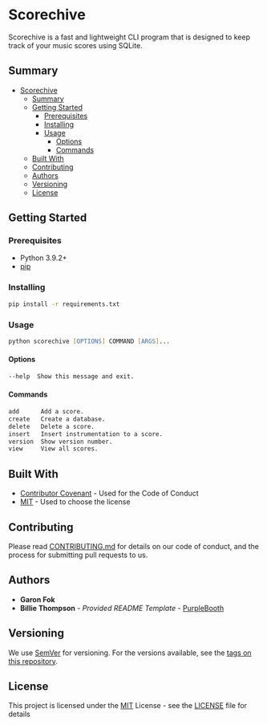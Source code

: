 # Scorechive

Scorechive is a fast and lightweight CLI program that is designed to keep track of your music scores using SQLite.

## Summary

- [Scorechive](#scorechive)
  - [Summary](#summary)
  - [Getting Started](#getting-started)
    - [Prerequisites](#prerequisites)
    - [Installing](#installing)
    - [Usage](#usage)
      - [Options](#options)
      - [Commands](#commands)
  - [Built With](#built-with)
  - [Contributing](#contributing)
  - [Authors](#authors)
  - [Versioning](#versioning)
  - [License](#license)

## Getting Started

### Prerequisites

- Python 3.9.2+
- [pip](https://pypi.python.org/pypi/pip)

### Installing

```zsh
pip install -r requirements.txt
```

### Usage

```zsh
python scorechive [OPTIONS] COMMAND [ARGS]...
```

#### Options

```zsh
--help  Show this message and exit.
```

#### Commands

```zsh
add      Add a score.
create   Create a database.
delete   Delete a score.
insert   Insert instrumentation to a score.
version  Show version number.
view     View all scores.
```

## Built With

- [Contributor Covenant](https://www.contributor-covenant.org/) - Used for the Code of Conduct
- [MIT](https://opensource.org/licenses/MIT) - Used to choose the license

## Contributing

Please read [CONTRIBUTING.md](CONTRIBUTING.md) for details on our code
of conduct, and the process for submitting pull requests to us.

## Authors

- **Garon Fok**
- **Billie Thompson** - *Provided README Template* - [PurpleBooth](https://github.com/PurpleBooth)

## Versioning

We use [SemVer](http://semver.org/) for versioning. For the versions
available, see the [tags on this
repository](https://github.com/GaronFok/scorechive/tags).

## License

This project is licensed under the [MIT](LICENSE)
License - see the [LICENSE](LICENSE) file for
details

